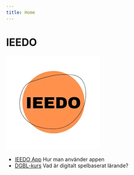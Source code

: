 ```yaml
---
title: Home
---
```

# IEEDO

![](assets/IEEDO_icon.webp)

- [IEEDO App](app/index.md)
  Hur man använder appen
- [DGBL-kurs](dgbl/index.md)
  Vad är digitalt spelbaserat lärande?